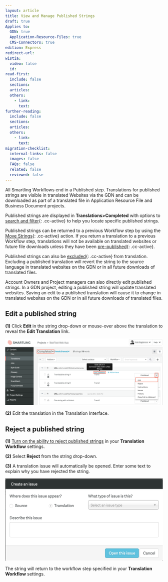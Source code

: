 ```yaml
---
layout: article
title: View and Manage Published Strings
draft: true
Applies to:
  GDN: true
  Application-Resource-Files: true
  CMS-Connectors: true
edition: Express
redirect-url:
wistia:
  video: false
  id:
read-first:
  include: false
  sections:
  articles:
  others:
    - link:
      text:
further-reading:
  include: false
  sections:
  articles:
  others:
    - link:
      text:
migration-checklist:
  internal-links: false
  images: false
  FAQs: false
  related: false
  reviewed: false
---
```



All Smartling Workflows end in a Published step. Translations for published strings are visible in translated Websites via the GDN and can be downloaded as part of a translated file in Application Resource File and Business Document projects.

Published strings are displayed in **Translations&gt;Completed**&nbsp;with options to [search and filter](){: .cc-active} to help you locate specific published strings.

Published strings can be returned to a previous Workflow step by using the [Move Strings](){: .cc-active} action. If you return a translation to a previous Workflow step, translations will not be available on translated websites or future file downloads unless they have been [pre-published](){: .cc-active}.

Published strings can also be [excluded](){: .cc-active} from translation. Excluding a published translation will revert the string to the source language in translated websites on the GDN or in all future downloads of translated files.

Account Owners and Project managers can also directly edit published strings. In a GDN project, editing a published string will update translated websites. Saving an edit to a published translation will cause it to change in translated websites on the GDN or in all future downloads of translated files.

## Edit a published string

**(1)** Click **Edit** in the string drop-down or mouse-over above the translation to reveal the **Edit Translation** link.

![](/uploads/versions/smartling___translations_management-4---x----2448-1038x---.png)

**(2)** Edit the translation in the Translation Interface.

## Reject a published string

**(1)** [Turn on the ability to reject published strings](/hc/en-us/articles/203604913#Customize) in your **Translation Workflow** settings.

**(2)** Select **Reject** from the string drop-down.

**(3)** A translation issue will automatically be opened. Enter some text to explain why you have rejected the string.

![](/uploads/versions/smartling___translations_management-5---x----1158-602x---.png)

The string will return to the workflow step specified in your **Translation Workflow** settings.